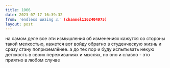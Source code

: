 ```yaml
---
title: 1066
date: 2023-07-17 16:39:32
from: 'endless шизing ⍼' (channel1162404975)
layout: post
---
```


на самом деле все эти измышления об изменениях кажутся со стороны такой мелкостью, кажется вот войду обратно в студенческую жизнь и сразу стану поприземлёнее. а до тех пор и буду испытывать некую детскость в своих переживаниях и мыслях, но оно и славно - это приятно в любом случае
